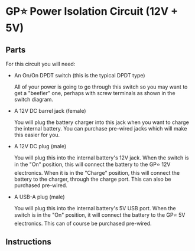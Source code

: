 # GP⭐️ Power Isolation Circuit (12V + 5V)

## Parts

For this circuit you will need:

- An On/On DPDT switch (this is the typical DPDT type)
  
  All of your power is going to go through this switch so you may want to get a "beefier" one, perhaps with screw terminals as shown in the switch diagram.
- A 12V DC barrel jack (female)
  
  You will plug the battery charger into this jack when you want to charge the internal battery.
  You can purchase pre-wired jacks which will make this easier for you.
- A 12V DC plug (male)
  
  You will plug this into the internal battery's 12V jack.
  When the switch is in the "On" position, this will connect the battery to the GP⭐️ 12V electronics.
  When it is in the "Charge" position, this will connect the battery to the charger, through the charge port.
  This can also be purchased pre-wired.
- A USB-A plug (male)
  
  You will plug this into the internal battery's 5V USB port.
  When the switch is in the "On" position, it will connect the battery to the GP⭐️ 5V electronics.
  This can of course be purchased pre-wired.

## Instructions